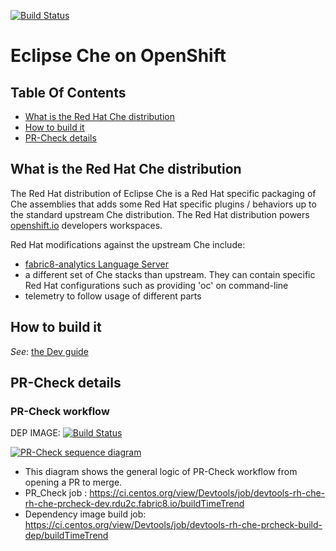 [![Build Status](https://ci.centos.org/buildStatus/icon?job=devtools-rh-che-build-che-credentials-master)](https://ci.centos.org/view/Devtools/job/devtools-rh-che-build-che-credentials-master/) 

# Eclipse Che on OpenShift 

## Table Of Contents

* [What is the Red Hat Che distribution](#what-is-the-red-hat-che-distribution)
* [How to build it](#how-to-build-it)
* [PR-Check details](#pr-check-details)

## What is the Red Hat Che distribution

The Red Hat distribution of Eclipse Che is a Red Hat specific packaging of Che assemblies
that adds some Red Hat specific plugins / behaviors up to the standard upstream Che
distribution. The Red Hat distribution powers [openshift.io](https://openshift.io) developers workspaces.

Red Hat modifications against the upstream Che include:

* [fabric8-analytics Language Server](https://github.com/fabric8-analytics/fabric8-analytics-lsp-server)
* a different set of Che stacks than upstream. They can contain specific Red Hat configurations such as providing 'oc' on command-line
* telemetry to follow usage of different parts

## How to build it

*See*: [the Dev guide](./dev-guide.adoc)

## PR-Check details

### PR-Check workflow

DEP IMAGE: [![Build Status](https://ci.centos.org/view/Devtools/job/devtools-rh-che-prcheck-build-dep/badge/icon)](https://ci.centos.org/view/Devtools/job/devtools-rh-che-prcheck-build-dep/)

[![PR-Check sequence diagram](https://raw.githubusercontent.com/redhat-developer/rh-che/master/documentation/rh-che-prcheck/pr_check_general_squence_diagram.svg)](https://raw.githubusercontent.com/redhat-developer/rh-che/master/documentation/rh-che-prcheck/pr_check_general_squence_diagram.plantuml)

- This diagram shows the general logic of PR-Check workflow from opening a PR to merge.
- PR_Check job : https://ci.centos.org/view/Devtools/job/devtools-rh-che-rh-che-prcheck-dev.rdu2c.fabric8.io/buildTimeTrend
- Dependency image build job: https://ci.centos.org/view/Devtools/job/devtools-rh-che-prcheck-build-dep/buildTimeTrend
